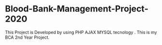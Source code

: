 # Blood-Bank-Management-Project-2020
This Project is Developed by using PHP AJAX MYSQL tecnology . This is my BCA 2nd Year Project.

